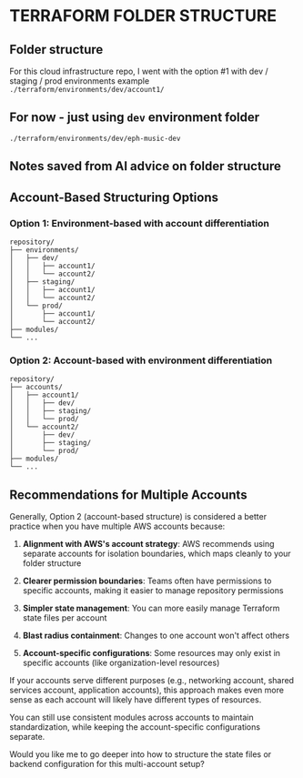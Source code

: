 # TERRAFORM FOLDER STRUCTURE

## Folder structure
For this cloud infrastructure repo, I went with the option #1 with dev / staging / prod environments
example `./terraform/environments/dev/account1/`

## For now - just using `dev` environment folder
`./terraform/environments/dev/eph-music-dev`

## Notes saved from AI advice on folder structure

## Account-Based Structuring Options

### Option 1: Environment-based with account differentiation
```
repository/
├── environments/
│   ├── dev/
│   │   ├── account1/
│   │   └── account2/
│   ├── staging/
│   │   ├── account1/
│   │   └── account2/
│   └── prod/
│       ├── account1/
│       └── account2/
├── modules/
└── ...
```

### Option 2: Account-based with environment differentiation
```
repository/
├── accounts/
│   ├── account1/
│   │   ├── dev/
│   │   ├── staging/
│   │   └── prod/
│   └── account2/
│       ├── dev/
│       ├── staging/
│       └── prod/
├── modules/
└── ...
```

## Recommendations for Multiple Accounts

Generally, Option 2 (account-based structure) is considered a better practice when you have multiple AWS accounts because:

1. **Alignment with AWS's account strategy**: AWS recommends using separate accounts for isolation boundaries, which maps cleanly to your folder structure

2. **Clearer permission boundaries**: Teams often have permissions to specific accounts, making it easier to manage repository permissions

3. **Simpler state management**: You can more easily manage Terraform state files per account

4. **Blast radius containment**: Changes to one account won't affect others

5. **Account-specific configurations**: Some resources may only exist in specific accounts (like organization-level resources)

If your accounts serve different purposes (e.g., networking account, shared services account, application accounts), this approach makes even more sense as each account will likely have different types of resources.

You can still use consistent modules across accounts to maintain standardization, while keeping the account-specific configurations separate.

Would you like me to go deeper into how to structure the state files or backend configuration for this multi-account setup?
```